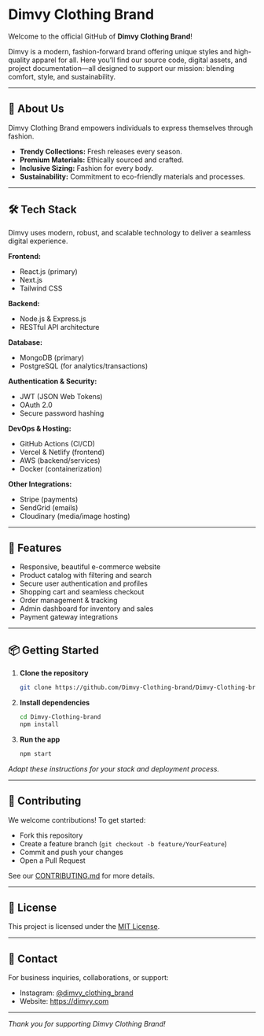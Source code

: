 # Dimvy Clothing Brand

Welcome to the official GitHub of **Dimvy Clothing Brand**!

Dimvy is a modern, fashion-forward brand offering unique styles and high-quality apparel for all. Here you’ll find our source code, digital assets, and project documentation—all designed to support our mission: blending comfort, style, and sustainability.

---

## 🌟 About Us

Dimvy Clothing Brand empowers individuals to express themselves through fashion.

- **Trendy Collections:** Fresh releases every season.
- **Premium Materials:** Ethically sourced and crafted.
- **Inclusive Sizing:** Fashion for every body.
- **Sustainability:** Commitment to eco-friendly materials and processes.

---

## 🛠️ Tech Stack

Dimvy uses modern, robust, and scalable technology to deliver a seamless digital experience.

**Frontend:**
- React.js (primary)
- Next.js
- Tailwind CSS

**Backend:**
- Node.js & Express.js
- RESTful API architecture

**Database:**
- MongoDB (primary)
- PostgreSQL (for analytics/transactions)

**Authentication & Security:**
- JWT (JSON Web Tokens)
- OAuth 2.0
- Secure password hashing

**DevOps & Hosting:**
- GitHub Actions (CI/CD)
- Vercel & Netlify (frontend)
- AWS (backend/services)
- Docker (containerization)

**Other Integrations:**
- Stripe (payments)
- SendGrid (emails)
- Cloudinary (media/image hosting)

---

## 🚀 Features

- Responsive, beautiful e-commerce website
- Product catalog with filtering and search
- Secure user authentication and profiles
- Shopping cart and seamless checkout
- Order management & tracking
- Admin dashboard for inventory and sales
- Payment gateway integrations

---

## 📦 Getting Started

1. **Clone the repository**
   ```bash
   git clone https://github.com/Dimvy-Clothing-brand/Dimvy-Clothing-brand.git
   ```
2. **Install dependencies**
   ```bash
   cd Dimvy-Clothing-brand
   npm install
   ```
3. **Run the app**
   ```bash
   npm start
   ```

_Adapt these instructions for your stack and deployment process._

---

## 📝 Contributing

We welcome contributions! To get started:

- Fork this repository
- Create a feature branch (`git checkout -b feature/YourFeature`)
- Commit and push your changes
- Open a Pull Request

See our [CONTRIBUTING.md](CONTRIBUTING.md) for more details.

---

## 📄 License

This project is licensed under the [MIT License](LICENSE).

---

## 📧 Contact

For business inquiries, collaborations, or support:

- Instagram: [@dimvy_clothing_brand](https://instagram.com/@dimvy_clothing_brand)
- Website: https://dimvy.com

---

_Thank you for supporting Dimvy Clothing Brand!_
